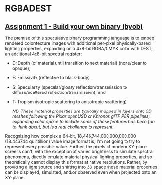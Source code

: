 # RGBADEST
## [Assignment 1 - Build your own binary (byob)](https://github.com/charlieroberts/imgd-5010-s24/blob/main/assignment1-binary.md)

The premise of this speculative binary programming language is to embed rendered color/texture images with additional per-pixel physically-based lighting properties, expanding onto 4x8-bit RGBA/CMYK color with DEST, an additional 4x8-bit spectral register: 
- D: Depth (of material until transition to next material) (none/clear to opaque),
- E: Emissivity (reflective to black-body), 
- S: Specularity (specular/glossy reflection/transmission to diffuse/scattered reflection/transmission), and
- T: Tropism (isotropic scattering to anisotropic scattering). 

  *NB: These material properties are typically mapped in layers onto 3D meshes following the Pixar openUSD or Khronos glTF PBR pipelines; expanding color space to include some of these features has been fun to think about, but is a real challenge to represent.*

Recognizing how complex a 64-bit, 18,446,744,000,000,000,000 (18.446744 quintillion) value image format is, I'm not going to try to represent every possible value. Further, the pixels of modern XY-plane screens can't, with the exception of varied brightness to simulate spectral phenomena, directly emulate material physical lighting properties, and so theoretically cannot display this format at native resolutions. Rather, by providing a light source and shifting into 3D space these material properties can be displayed, simulated, and/or observed even when projected onto an XY-plane.
